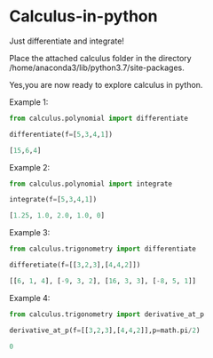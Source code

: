 # Calculus-in-python
Just differentiate and integrate!

Place the attached calculus folder in the directory /home/anaconda3/lib/python3.7/site-packages.

Yes,you are now ready to explore calculus in python.

Example 1:

```python
from calculus.polynomial import differentiate

differentiate(f=[5,3,4,1])
```


```python
[15,6,4]
```

Example 2:

```python
from calculus.polynomial import integrate

integrate(f=[5,3,4,1])
```

```python
[1.25, 1.0, 2.0, 1.0, 0]
```

Example 3:

```python
from calculus.trigonometry import differentiate

differetiate(f=[[3,2,3],[4,4,2]])
```

```python
[[6, 1, 4], [-9, 3, 2], [16, 3, 3], [-8, 5, 1]]
```

Example 4:

```python
from calculus.trigonometry import derivative_at_p

derivative_at_p(f=[[3,2,3],[4,4,2]],p=math.pi/2)
```

```python
0
```

